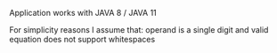Application works with JAVA 8 / JAVA 11

For simplicity reasons I assume that: operand is a single digit and valid equation does not support whitespaces